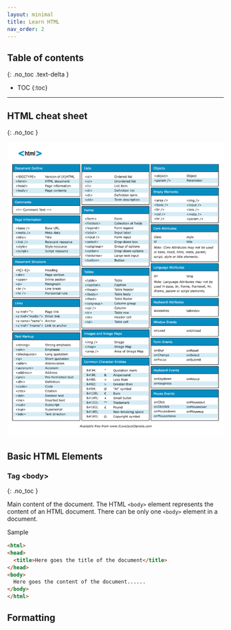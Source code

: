 ```yaml
---
layout: minimal
title: Learn HTML
nav_order: 2
---
```


## Table of contents
{: .no_toc .text-delta }

- TOC
{:toc}

---

## HTML cheat sheet
{: .no_toc }

![](html-cheat-sheet.png)

## Basic HTML Elements

### Tag \<body>
{: .no_toc }

Main content of the document. The HTML `<body>` element represents the content of an HTML document. There can be only one `<body>` element in a document.

Sample

````html
<html>
<head>
  <title>Here goes the title of the document</title>
</head>
<body>
  Here goes the content of the document......
</body>
</html>
````

## Formatting

